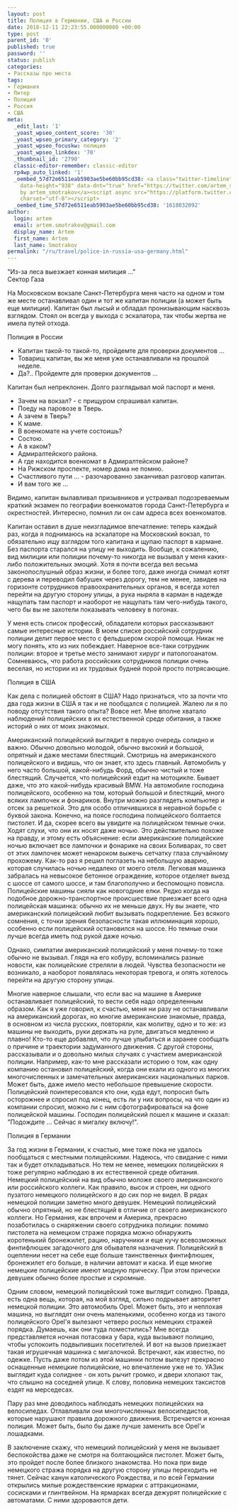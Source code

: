 ```yaml
---
layout: post
title: Полиция в Германии, США и России
date: 2018-12-11 22:23:55.000000000 +00:00
type: post
parent_id: '0'
published: true
password: ''
status: publish
categories:
- Рассказы про места
tags:
- Германия
- Питер
- Полиция
- Россия
- США
meta:
  _edit_last: '1'
  _yoast_wpseo_content_score: '30'
  _yoast_wpseo_primary_category: '2'
  _yoast_wpseo_focuskw: полиция
  _yoast_wpseo_linkdex: '70'
  _thumbnail_id: '2790'
  classic-editor-remember: classic-editor
  rp4wp_auto_linked: '1'
  _oembed_57d72e6511eab5903ae5be60bb95cd38: <a class="twitter-timeline" data-width="625"
    data-height="938" data-dnt="true" href="https://twitter.com/artem_smotrakov?ref_src=twsrc%5Etfw">Tweets
    by artem_smotrakov</a><script async src="https://platform.twitter.com/widgets.js"
    charset="utf-8"></script>
  _oembed_time_57d72e6511eab5903ae5be60bb95cd38: '1618032092'
author:
  login: artem
  email: artem.smotrakov@gmail.com
  display_name: Artem
  first_name: Artem
  last_name: Smotrakov
permalink: "/ru/travel/police-in-russia-usa-germany.html"
---
```

<!-- wp:paragraph {"align":"right","fontSize":"small"} -->

"Из-за леса выезжает конная милиция …"  
Сектор Газа

<!-- /wp:paragraph -->

<!-- wp:paragraph -->

На Московском вокзале Санкт-Петербурга меня часто на одном и том же месте останавливал один и тот же капитан полиции (а может быть еще милиции). Капитан был лысый и обладал пронизывающим насквозь взглядом. Стоял он всегда у выхода с эскалатора, так чтобы жертва не имела путей отхода.

<!-- /wp:paragraph -->

<!-- wp:more -->  
<!--more-->  
<!-- /wp:more -->

<!-- wp:paragraph {"fontSize":"medium"} -->

Полиция в России

<!-- /wp:paragraph -->

<!-- wp:list {"className":"dialog"} -->

- Капитан такой-то такой-то, пройдемте для проверки документов …
- Товарищ капитан, вы же меня уже останавливали на прошлой неделе.
- Да?.. Пройдемте для проверки документов …

<!-- /wp:list -->

<!-- wp:paragraph -->

Капитан был непреклонен. Долго разглядывал мой паспорт и меня.

<!-- /wp:paragraph -->

<!-- wp:list {"className":"dialog"} -->

- Зачем на вокзал? - с прищуром спрашивал капитан.
- Поеду на паровозе в Тверь.
- А зачем в Тверь?
- К маме.
- В военкомате на учете состоишь?
- Состою.
- А в каком?
- Адмиралтейского района.
- А где находится военкомат в Адмиралтейском районе?
- На Рижском проспекте, номер дома не помню.
- Счастливого пути … - разочарованно заканчивал разговор капитан.
- И вам того же …

<!-- /wp:list -->

<!-- wp:paragraph -->

Видимо, капитан вылавливал призывников и устраивал подозреваемым краткий экзамен по географии военкоматов города Санкт-Петербурга и окрестностей. Интересно, помнил ли он сам адреса всех военкоматов.

<!-- /wp:paragraph -->

<!-- wp:paragraph -->

Капитан оставил в душе неизгладимое впечатление: теперь каждый раз, когда я поднимаюсь на эскалаторе на Московский вокзал, то обязательно ищу взглядом того капитана и щупаю паспорт в кармане. Без паспорта старался на улицу не выходить. Вообще, к сожалению, вид милиции или полиции почему-то никогда не вызывал у меня каких-либо положительных эмоций. Хотя я почти всегда вел весьма законопослушный образ жизни, и более того, даже иногда снимал котят с дерева и переводил бабушек через дорогу, тем не менее, завидев на горизонте сотрудников правоохранительных органов, я всегда хотел перейти на другую сторону улицы, а рука ныряла в карман в надежде нащупать там паспорт и наоборот не нащупать там чего-нибудь такого, чего бы вы не захотели показывать человеку в погонах.

<!-- /wp:paragraph -->

<!-- wp:paragraph -->

У меня есть список профессий, обладатели которых рассказывают самые интересные истории. В моем списке российский сотрудник полиции делит первое место с фельдшером скорой помощи. Никак не могу понять, кто из них побеждает. Наверное все-таки сотрудник полиции: второе и третье место занимают хирург и патологоанатом. Сомневаюсь, что работа российских сотрудников полиции очень веселая, но истории из их трудовых будней порой просто потрясающие.

<!-- /wp:paragraph -->

<!-- wp:paragraph {"fontSize":"medium"} -->

Полиция в США

<!-- /wp:paragraph -->

<!-- wp:paragraph -->

Как дела с полицией обстоят в США? Надо признаться, что за почти что два года жизни в США я так и не пообщался с полицией. Жалею ли я по поводу отсутствия такого опыта? Вовсе нет. Мне вполне хватало наблюдений полицейских в их естественной среде обитания, а также историй о них от моих знакомых.

<!-- /wp:paragraph -->

<!-- wp:paragraph -->

Американский полицейский выглядит в первую очередь солидно и важно. Обычно довольно молодой, обычно высокий и большой, опрятный и даже местами блестящий. Смотришь на американского полицейского и видишь, что он знает, кто здесь главный. Автомобиль у него часто большой, какой-нибудь Форд, обычно чистый и тоже блестящий. Случается, что полицейский ездит на мотоцикле. Бывает даже, что это какой-нибудь красивый BMW.&nbsp;На автомобиле господина полицейского, особенно на том, который большой и блестящий, много всяких лампочек и фонариков. Внутри можно разглядеть компьютер и отсек за решеткой. Это для особо отличившихся в неравной борьбе с буквой закона. Конечно, на поясе господина полицейского болтается пистолет. И да, скорее всего вы увидите на полицейском темные очки. Ходят слухи, что они их носят даже ночью. Это действительно похоже на правду, и этому есть объяснение: если американские полицейские ночью включает все лампочки и фонарике на своих Боливарах, то свет от этих лампочек может ненароком выжечь сетчатку глаза случайному прохожему. Как-то раз я решил поглазеть на небольшую аварию, которая случилась ночью недалеко от моего отеля. Легковая машинка забралась на невысокое бетонное ограждение, которое отделяет выезд с шоссе от самого шоссе, и там благополучно и беспомощно повисла. Полицейские машины сияли как новогодние елки. Редко когда на подобное дорожно-транспортное происшествие приезжает всего одна полицейская машинка: обычно их не меньше двух. Ну вы знаете, что американский полицейский любит вызывать подкрепление. Без всякого сомнения, с точки зрения безопасности такая иллюминация хорошо, особенно если полицейский остановился на шоссе. Но темные очки лучше всегда иметь под рукой даже ночью.

<!-- /wp:paragraph -->

<!-- wp:paragraph -->

Однако, симпатии американский полицейский у меня почему-то тоже обычно не вызывал. Глядя на его кобуру, вспоминались разные новости, как полицейские стреляли в людей. Чувства безопасности не возникало, а наоборот появлялась некоторая тревога, и опять хотелось перейти на другую сторону улицы.

<!-- /wp:paragraph -->

<!-- wp:paragraph -->

Многие наверное слышали, что если вас на машине в Америке останавливает полицейский, то вести себя надо определенным образом. Как я уже говорил, к счастью, меня ни разу не останавливали на американский дорогах, но многие американские знакомые, правда, в основном из числа русских, повторяли, как молитву, одно и то же: из машины не выходить, руки держать на руле, двигаться медленно и плавно! Кто-то еще добавлял, что лучше улыбаться и заранее сообщать о причине и траектории задуманного движения. С другой стороны, рассказывали и о довольно милых случаях с участием американской полиции. Например, как-то мне рассказали историю о том,&nbsp;как одну компанию остановил полицейский, когда они ехали из одного из многих многочисленных и замечательных американских национальных парков. Может быть, даже имело место небольшое превышение скорости. Полицейский поинтересовался кто они, куда едут, попросил быть осторожнее и спросил под конец, есть ли у них вопросы, на что один из компании спросил, можно ли с ним сфотографироваться на фоне полицейской машины. Господин полицейский пошел к машине и сказал: "Подождите ... Сейчас я мигалку включу!".

<!-- /wp:paragraph -->

<!-- wp:paragraph {"fontSize":"medium"} -->

Полиция в Германии

<!-- /wp:paragraph -->

<!-- wp:paragraph -->

За год жизни в Германии, к счастью, мне тоже пока не удалось пообщаться с местными полицейскими. Надеюсь, что свидание с ними так и будет откладываться. Но тем не менее, немецких полицейских я тоже регулярно наблюдаю в их естественной среде обитания. Немецкий полицейский на вид обычно моложе своего американского или российского коллеги. Как правило, высок и строен, ни одного пузатого немецкого полицейского я до сих пор не видел. В рядах немецкой полиции заметно много девушек. Немецкий полицейский обычно опрятный, но не блестящий в отличие от своего американского коллеги. Но Германия, как впрочем и Америка, прекрасно позаботилась о снаряжении своего сотрудника полиции: помимо пистолета на немецком страже порядка можно обнаружить коротенький бронежилет, рацию, наручники и еще кучу всевозможных финтифлюшек загадочного для обывателя назначения. Полицейский в оцеплении несет на себе еще больше таинственных финтифлюшек, бронежилет его больше, в наличии автомат и каска. И еще многие немецкие полицейские имеют модную прическу. При этом прически девушек обычно более простые и скромные.

<!-- /wp:paragraph -->

<!-- wp:paragraph -->

Одним словом, немецкий полицейский тоже выглядит солидно. Правда, есть одна вещь, которая, на мой взгляд, сильно подрывает авторитет немецкой полиции. Это автомобиль Opel. Может быть, это и неплохая машина, но выглядят они очень маленькими, особенно когда из такого полицейского Opel'я вылезают четверо рослых немецких стражей порядка. Думаешь, как они туда поместились? Мне всегда представляется ночная потасовка у бара, куда вызывают полицию, чтобы успокоить подвыпивших посетителей. И вот на вызов приезжает такая игрушечная машинка с мигалочкой. Встречают, как известно, по одежке. Пусть даже потом из этой машинки потом вылезут прекрасно оснащенные немецкие полицейские, но впечатление уже не то. УАЗик выглядит куда солиднее - он хоть рычит громко, и двери хлопают так, что слышно на соседней улице. К слову, половина немецких таксистов ездят на мерседесах.

<!-- /wp:paragraph -->

<!-- wp:paragraph -->

Пару раз мне доводилось наблюдать немецких полицейских на велосипедах. Отлавливали они многочисленных велосипедистов, которые нарушают правила дорожного движения. Встречается и конная полиция. Может быть, было бы даже лучше заменить все Opel'и лошадками.

<!-- /wp:paragraph -->

<!-- wp:paragraph -->

В заключение скажу, что немецкий полицейский у меня не вызывает беспокойства даже не смотря на болтающийся пистолет. Может быть, это пройдет после более близкого знакомства. Но пока при виде немецкого стража порядка на другую сторону улицы переходить не тянет. Сейчас канун католического Рождества, и по всей Германии открылись милые рождественские ярмарки с аттракционами, сосисками и глинтвейном. На ярмарках всегда дежурят полицейские с автоматами. С ними здороваются дети.

<!-- /wp:paragraph -->


